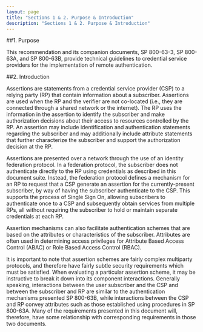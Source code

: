 ```yaml
---
layout: page
title: "Sections 1 & 2. Purpose & Introduction"
description: "Sections 1 & 2. Purpose & Introduction"
---
```


##1. Purpose

This recommendation and its companion documents, SP 800-63-3, SP 800-63A, and SP 800-63B, provide technical guidelines to credential service providers for the implementation of remote authentication.

##2. Introduction

Assertions are statements from a credential service provider (CSP) to a relying party (RP) that contain information about a subscriber. Assertions are used when the RP and the verifier are not co-located (i.e., they are connected through a shared network or the internet). The RP uses the information in the assertion to identify the subscriber and make authorization decisions about their access to resources controlled by the RP. An assertion may include identification and authentication statements regarding the subscriber and may additionally include attribute statements that further characterize the subscriber and support the authorization decision at the RP.

Assertions are presented over a network through the use of an identity federation protocol. In a federation protocol, the subscriber does not authenticate directly to the RP using credentials as described in this document suite. Instead, the federation protocol defines a mechanism for an RP to request that a CSP generate an assertion for the currently-present subscriber, by way of having the subscriber authenticate to the CSP. This supports the process of Single Sign On, allowing subscribers to authenticate once to a CSP and subsequently obtain services from multiple RPs, all without requiring the subscriber to hold or maintain separate credentials at each RP.

Assertion mechanisms can also facilitate authentication schemes that are based on the attributes or characteristics of the subscriber. Attributes are often used in determining access privileges for Attribute Based Access Control (ABAC) or Role Based Access Control (RBAC).

It is important to note that assertion schemes are fairly complex multiparty protocols, and therefore have fairly subtle security requirements which must be satisfied. When evaluating a particular assertion scheme, it may be instructive to break it down into its component interactions. Generally speaking, interactions between the user subscriber and the CSP and between the subscriber and RP are similar to the authentication mechanisms presented SP 800-63B, while interactions between the CSP and RP convey attributes such as those established using procedures in SP 800-63A. Many of the requirements presented in this document will, therefore, have some relationship with corresponding requirements in those two documents.
